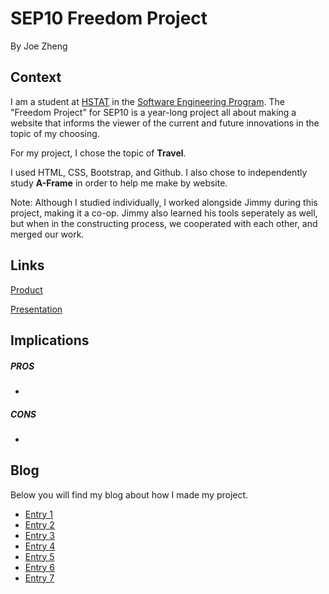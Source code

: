 # SEP10 Freedom Project
By Joe Zheng

## Context
I am a student at [HSTAT](https://www.hstat.org/) in the [Software Engineering Program](https://hstatsep.github.io/). The "Freedom Project" for SEP10 is a year-long project all about making a website that informs the viewer of the current and future innovations in the topic of my choosing.

For my project, I chose the topic of **Travel**.

I used HTML, CSS, Bootstrap, and Github. I also chose to independently study **A-Frame** in order to help me make by website.

Note: Although I studied individually, I worked alongside Jimmy during this project, making it a co-op. Jimmy also learned his tools seperately as well, but when in the constructing process, we cooperated with each other, and merged our work.

## Links

[Product](https://jimmyl6413.github.io/sep10-freedom-project/)

[Presentation](https://docs.google.com/presentation/d/1y_WxQUBVwVSWlmgBhd8s24UOm_IPpfGh-H2BJjkCRk4/edit)

## Implications
##### PROS
*
##### CONS
*


## Blog
Below you will find my blog about how I made my project.

* [Entry 1](blog/entry01.md)
* [Entry 2](blog/entry02.md)
* [Entry 3](blog/entry03.md)
* [Entry 4](blog/entry04.md)
* [Entry 5](blog/entry05.md)
* [Entry 6](blog/entry06.md)
* [Entry 7](blog/entry07.md)

